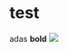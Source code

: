 <h1>test</h1>
adas
<b>bold</b>
<img src="https://s3.amazonaws.com/images.seroundtable.com/google-dog-puppy-eyes-1515500243.jpg">
